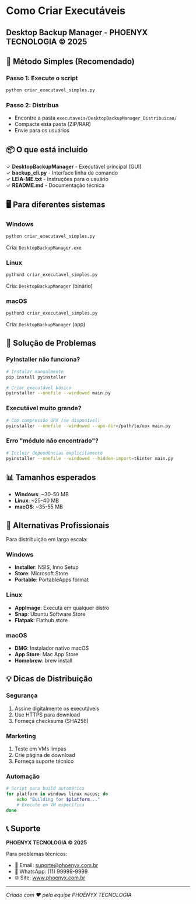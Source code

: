 # Como Criar Executáveis
## Desktop Backup Manager - PHOENYX TECNOLOGIA © 2025

## 🚀 Método Simples (Recomendado)

### Passo 1: Execute o script
```bash
python criar_executavel_simples.py
```

### Passo 2: Distribua
- Encontre a pasta `executaveis/DesktopBackupManager_Distribuicao/`
- Compacte esta pasta (ZIP/RAR)
- Envie para os usuários

## 📦 O que está incluído

✓ **DesktopBackupManager** - Executável principal (GUI)  
✓ **backup_cli.py** - Interface linha de comando  
✓ **LEIA-ME.txt** - Instruções para o usuário  
✓ **README.md** - Documentação técnica  

## 🖥️ Para diferentes sistemas

### Windows
```cmd
python criar_executavel_simples.py
```
Cria: `DesktopBackupManager.exe`

### Linux
```bash
python3 criar_executavel_simples.py
```
Cria: `DesktopBackupManager` (binário)

### macOS  
```bash
python3 criar_executavel_simples.py
```
Cria: `DesktopBackupManager` (app)

## 🔧 Solução de Problemas

### PyInstaller não funciona?
```bash
# Instalar manualmente
pip install pyinstaller

# Criar executável básico
pyinstaller --onefile --windowed main.py
```

### Executável muito grande?
```bash
# Com compressão UPX (se disponível)
pyinstaller --onefile --windowed --upx-dir=/path/to/upx main.py
```

### Erro "módulo não encontrado"?
```bash
# Incluir dependências explicitamente
pyinstaller --onefile --windowed --hidden-import=tkinter main.py
```

## 📊 Tamanhos esperados

- **Windows**: ~30-50 MB
- **Linux**: ~25-40 MB  
- **macOS**: ~35-55 MB

## 🎯 Alternativas Profissionais

Para distribuição em larga escala:

### Windows
- **Installer**: NSIS, Inno Setup
- **Store**: Microsoft Store
- **Portable**: PortableApps format

### Linux
- **AppImage**: Executa em qualquer distro
- **Snap**: Ubuntu Software Store
- **Flatpak**: Flathub store

### macOS
- **DMG**: Instalador nativo macOS
- **App Store**: Mac App Store
- **Homebrew**: brew install

## 💡 Dicas de Distribuição

### Segurança
1. Assine digitalmente os executáveis
2. Use HTTPS para download
3. Forneça checksums (SHA256)

### Marketing
1. Teste em VMs limpas
2. Crie página de download
3. Forneça suporte técnico

### Automação
```bash
# Script para build automático
for platform in windows linux macos; do
    echo "Building for $platform..."
    # Execute em VM específica
done
```

## 📞 Suporte

**PHOENYX TECNOLOGIA © 2025**

Para problemas técnicos:
- 📧 Email: suporte@phoenyx.com.br
- 📱 WhatsApp: (11) 99999-9999
- 🌐 Site: www.phoenyx.com.br

---

*Criado com ❤️ pela equipe PHOENYX TECNOLOGIA*
